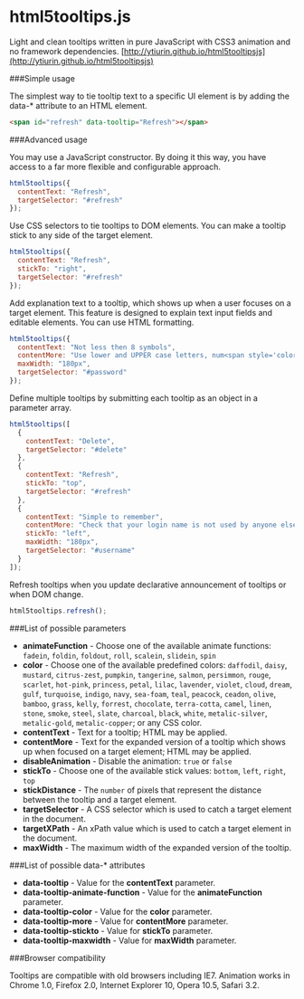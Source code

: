 html5tooltips.js
===============
Light and clean tooltips written in pure JavaScript with CSS3 animation and no framework dependencies. [http://ytiurin.github.io/html5tooltipsjs](http://ytiurin.github.io/html5tooltipsjs)

###Simple usage

The simplest way to tie tooltip text to a specific UI element is by adding the data-* attribute to an HTML element.

```html
<span id="refresh" data-tooltip="Refresh"></span>
```

###Advanced usage

You may use a JavaScript constructor. By doing it this way, you have access to a far more flexible and configurable approach.

```javascript
html5tooltips({
  contentText: "Refresh",
  targetSelector: "#refresh"
});
```

Use CSS selectors to tie tooltips to DOM elements. You can make a tooltip stick to any side of the target element.

```javascript
html5tooltips({
  contentText: "Refresh",
  stickTo: "right",
  targetSelector: "#refresh"
});
```

Add explanation text to a tooltip, which shows up when a user focuses on a target element. This feature is designed to explain text input fields and editable elements. You can use HTML formatting.

```javascript
html5tooltips({
  contentText: "Not less then 8 symbols",
  contentMore: "Use lower and UPPER case letters, num<span style='color:red'>6</span>ers and spec<span style='color:red'>!</span>al symbols to make password safe and secure.",
  maxWidth: "180px",
  targetSelector: "#password"
});
```

Define multiple tooltips by submitting each tooltip as an object in a parameter array.

```javascript
html5tooltips([
  {
    contentText: "Delete",
    targetSelector: "#delete"
  },
  {
    contentText: "Refresh",
    stickTo: "top",
    targetSelector: "#refresh"
  },
  {
    contentText: "Simple to remember",
    contentMore: "Check that your login name is not used by anyone else.",
    stickTo: "left",
    maxWidth: "180px",
    targetSelector: "#username"
  }
]);
```

Refresh tooltips when you update declarative announcement of tooltips or when DOM change.

```javascript
html5tooltips.refresh();
```

###List of possible parameters

- **animateFunction** - Choose one of the available animate functions: ``fadein``, ``foldin``, ``foldout``, ``roll``, ``scalein``, ``slidein``, ``spin``
- **color** - Choose one of the available predefined colors: ``daffodil``, ``daisy``, ``mustard``, ``citrus-zest``, ``pumpkin``, ``tangerine``, ``salmon``, ``persimmon``, ``rouge``, ``scarlet``, ``hot-pink``, ``princess``, ``petal``, ``lilac``, ``lavender``, ``violet``, ``cloud``, ``dream``, ``gulf``, ``turquoise``, ``indigo``, ``navy``, ``sea-foam``, ``teal``, ``peacock``, ``ceadon``, ``olive``, ``bamboo``, ``grass``, ``kelly``, ``forrest``, ``chocolate``, ``terra-cotta``, ``camel``, ``linen``, ``stone``, ``smoke``, ``steel``, ``slate``, ``charcoal``, ``black``, ``white``, ``metalic-silver``, ``metalic-gold``, ``metalic-copper``; or any CSS color.
- **contentText** - Text for a tooltip; HTML may be applied.
- **contentMore** - Text for the expanded version of a tooltip which shows up when focused on a target element; HTML may be applied.
- **disableAnimation** - Disable the animation: ``true`` or ``false``
- **stickTo** - Choose one of the available stick values: ``bottom``, ``left``, ``right``, ``top``
- **stickDistance** - The ``number`` of pixels that represent the distance between the tooltip and a target element.
- **targetSelector** - A CSS selector which is used to catch a target element in the document.
- **targetXPath** - An xPath value which is used to catch a target element in the document.
- **maxWidth** - The maximum width of the expanded version of the tooltip.

###List of possible data-* attributes

- **data-tooltip** - Value for the **contentText** parameter.
- **data-tooltip-animate-function** - Value for the **animateFunction** parameter.
- **data-tooltip-color** - Value for the **color** parameter.
- **data-tooltip-more** - Value for **contentMore** parameter.
- **data-tooltip-stickto** - Value for **stickTo** parameter.
- **data-tooltip-maxwidth** - Value for **maxWidth** parameter.

###Browser compatibility

Tooltips are compatible with old browsers including IE7. Animation works in Chrome 1.0, Firefox 2.0, Internet Explorer 10, Opera 10.5, Safari 3.2.
